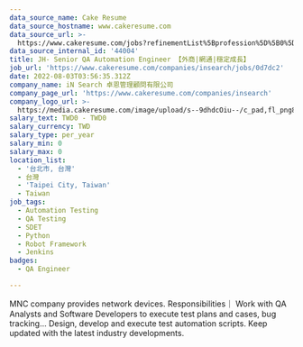 ```yaml
---
data_source_name: Cake Resume
data_source_hostname: www.cakeresume.com
data_source_url: >-
  https://www.cakeresume.com/jobs?refinementList%5Bprofession%5D%5B0%5D=engineering_qa-engineer&refinementList%5Bsalary_type%5D=per_month&refinementList%5Bsalary_currency%5D=TWD&range%5Bsalary_range%5D%5Bmax%5D=600000
data_source_internal_id: '44004'
title: JH- Senior QA Automation Engineer 【外商|網通|穩定成長】
job_url: 'https://www.cakeresume.com/companies/insearch/jobs/0d7dc2'
date: 2022-08-03T03:56:35.312Z
company_name: iN Search 卓恩管理顧問有限公司
company_page_url: 'https://www.cakeresume.com/companies/insearch'
company_logo_url: >-
  https://media.cakeresume.com/image/upload/s--9dhdcOiu--/c_pad,fl_png8,h_200,w_200/v1610522688/ppnzb1veba43cha2rznf.png
salary_text: TWD0 - TWD0
salary_currency: TWD
salary_type: per_year
salary_min: 0
salary_max: 0
location_list:
  - '台北市, 台灣'
  - 台灣
  - 'Taipei City, Taiwan'
  - Taiwan
job_tags:
  - Automation Testing
  - QA Testing
  - SDET
  - Python
  - Robot Framework
  - Jenkins
badges:
  - QA Engineer

---
```


MNC company provides network devices. Responsibilities｜ Work with QA Analysts and Software Developers to execute test plans and cases, bug tracking… Design, develop and execute test automation scripts. Keep updated with the latest industry developments.